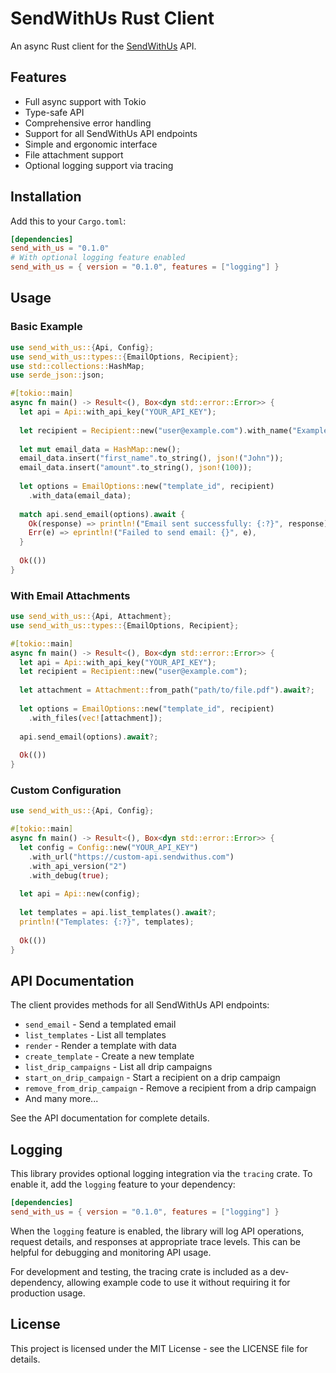 # SendWithUs Rust Client

An async Rust client for the [SendWithUs](https://www.sendwithus.com) API.

## Features

* Full async support with Tokio
* Type-safe API
* Comprehensive error handling
* Support for all SendWithUs API endpoints
* Simple and ergonomic interface
* File attachment support
* Optional logging support via tracing

## Installation

Add this to your `Cargo.toml`:

```toml
[dependencies]
send_with_us = "0.1.0"
# With optional logging feature enabled
send_with_us = { version = "0.1.0", features = ["logging"] }
```

## Usage

### Basic Example

```rust
use send_with_us::{Api, Config};
use send_with_us::types::{EmailOptions, Recipient};
use std::collections::HashMap;
use serde_json::json;

#[tokio::main]
async fn main() -> Result<(), Box<dyn std::error::Error>> {
  let api = Api::with_api_key("YOUR_API_KEY");
  
  let recipient = Recipient::new("user@example.com").with_name("Example User");
  
  let mut email_data = HashMap::new();
  email_data.insert("first_name".to_string(), json!("John"));
  email_data.insert("amount".to_string(), json!(100));
  
  let options = EmailOptions::new("template_id", recipient)
    .with_data(email_data);
  
  match api.send_email(options).await {
    Ok(response) => println!("Email sent successfully: {:?}", response),
    Err(e) => eprintln!("Failed to send email: {}", e),
  }
  
  Ok(())
}
```

### With Email Attachments

```rust
use send_with_us::{Api, Attachment};
use send_with_us::types::{EmailOptions, Recipient};

#[tokio::main]
async fn main() -> Result<(), Box<dyn std::error::Error>> {
  let api = Api::with_api_key("YOUR_API_KEY");
  let recipient = Recipient::new("user@example.com");
  
  let attachment = Attachment::from_path("path/to/file.pdf").await?;
  
  let options = EmailOptions::new("template_id", recipient)
    .with_files(vec![attachment]);
  
  api.send_email(options).await?;
  
  Ok(())
}
```

### Custom Configuration

```rust
use send_with_us::{Api, Config};

#[tokio::main]
async fn main() -> Result<(), Box<dyn std::error::Error>> {
  let config = Config::new("YOUR_API_KEY")
    .with_url("https://custom-api.sendwithus.com")
    .with_api_version("2")
    .with_debug(true);
  
  let api = Api::new(config);
  
  let templates = api.list_templates().await?;
  println!("Templates: {:?}", templates);
  
  Ok(())
}
```

## API Documentation

The client provides methods for all SendWithUs API endpoints:

- `send_email` - Send a templated email
- `list_templates` - List all templates
- `render` - Render a template with data
- `create_template` - Create a new template
- `list_drip_campaigns` - List all drip campaigns
- `start_on_drip_campaign` - Start a recipient on a drip campaign
- `remove_from_drip_campaign` - Remove a recipient from a drip campaign
- And many more...

See the API documentation for complete details.

## Logging

This library provides optional logging integration via the `tracing` crate. To enable it, add the `logging` feature to your dependency:

```toml
[dependencies]
send_with_us = { version = "0.1.0", features = ["logging"] }
```

When the `logging` feature is enabled, the library will log API operations, request details, and responses at appropriate trace levels. This can be helpful for debugging and monitoring API usage.

For development and testing, the tracing crate is included as a dev-dependency, allowing example code to use it without requiring it for production usage.

## License

This project is licensed under the MIT License - see the LICENSE file for details.
